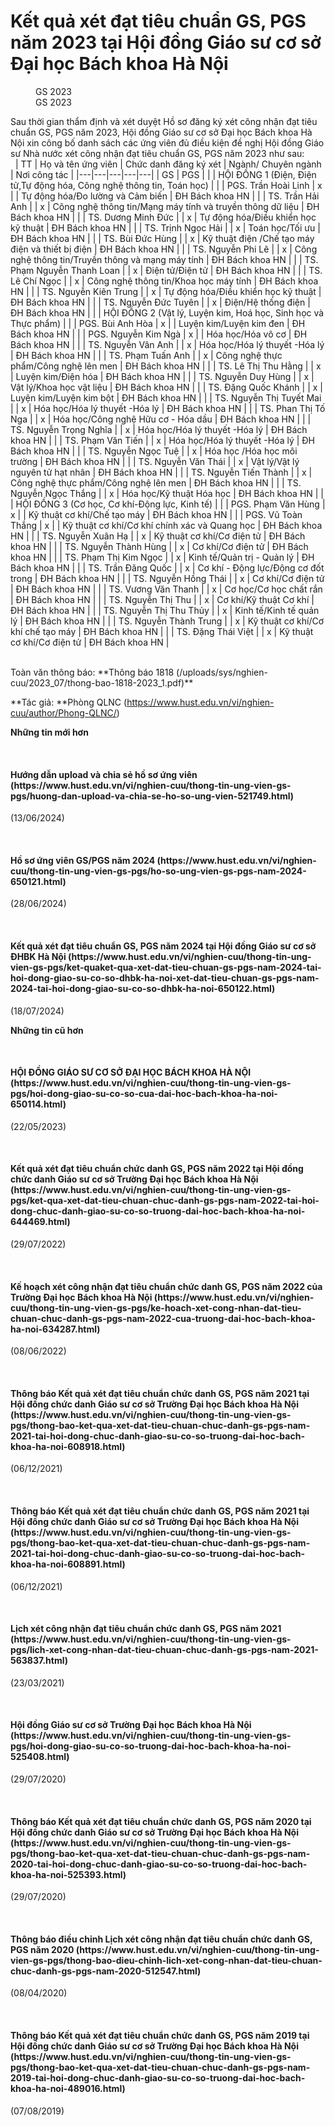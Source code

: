 # Kết quả xét đạt tiêu chuẩn GS, PGS năm 2023 tại Hội đồng Giáo sư cơ sở Đại học Bách khoa Hà Nội

<figure class="article center">
GS 2023
<figcaption>GS 2023</figcaption>
</figure>

Sau thời gian thẩm định và xét duyệt Hồ sơ đăng ký xét công nhận đạt tiêu chuẩn GS, PGS năm 2023, Hội đồng Giáo sư cơ sở Đại học Bách khoa Hà Nội xin công bố danh sách các ứng viên đủ điều kiện đề nghị Hội đồng Giáo sư Nhà nước xét công nhận đạt tiêu chuẩn GS, PGS năm 2023 như sau:<br/>
 
| TT | Họ và tên ứng viên | Chức danh đăng ký xét | Ngành/ Chuyên ngành | Nơi công tác |
|---|---|---|---|---|
| GS | PGS |
|  | HỘI ĐỒNG 1 (Điện, Điện tử,Tự động hóa, Công nghệ thông tin, Toán học) |
|  | PGS. Trần Hoài Linh | x |  | Tự động hóa/Đo lường và Cảm biến | ĐH Bách khoa HN |
|  | TS. Trần Hải Anh |  | x | Công nghệ thông tin/Mạng máy tính và truyền thông dữ liệu | ĐH Bách khoa HN |
|  | TS. Dương Minh Đức |  | x | Tự động hóa/Điều khiển học kỹ thuật | ĐH Bách khoa HN |
|  | TS. Trịnh Ngọc Hải |  | x | Toán học/Tối ưu | ĐH Bách khoa HN |
|  | TS. Bùi Đức Hùng |  | x | Kỹ thuật điện /Chế tạo máy điện và thiết bị điện | ĐH Bách khoa HN |
|  | TS. Nguyễn Phi Lê |  | x | Công nghệ thông tin/Truyền thông và mạng máy tính | ĐH Bách khoa HN |
|  | TS. Phạm Nguyễn Thanh Loan |  | x | Điện tử/Điện tử | ĐH Bách khoa HN |
|  | TS. Lê Chí Ngọc |  | x | Công nghệ thông tin/Khoa học máy tính | ĐH Bách khoa HN |
|  | TS. Nguyễn Kiên Trung |  | x | Tự động hóa/Điều khiển học kỹ thuật | ĐH Bách khoa HN |
|  | TS. Nguyễn Đức Tuyên |  | x | Điện/Hệ thống điện | ĐH Bách khoa HN |
|  | HỘI ĐỒNG 2 (Vật lý, Luyện kim, Hoá học, Sinh học và Thực phẩm) |
|  | PGS. Bùi Anh Hòa | x |  | Luyện kim/Luyện kim đen | ĐH Bách khoa HN |
|  | PGS. Nguyễn Kim Ngà | x |  | Hóa học/Hóa vô cơ | ĐH Bách khoa HN |
|  | TS. Nguyễn Vân Anh |  | x | Hóa học/Hóa lý thuyết -Hóa lý | ĐH Bách khoa HN |
|  | TS. Phạm Tuấn Anh |  | x | Công nghệ thực phẩm/Công nghệ lên men | ĐH Bách khoa HN |
|  | TS. Lê Thị Thu Hằng |  | x | Luyện kim/Điện hóa | ĐH Bách khoa HN |
|  | TS. Nguyễn Duy Hùng |  | x | Vật lý/Khoa học vật liệu | ĐH Bách khoa HN |
|  | TS. Đặng Quốc Khánh |  | x | Luyện kim/Luyện kim bột | ĐH Bách khoa HN |
|  | TS. Nguyễn Thị Tuyết Mai |  | x | Hóa học/Hóa lý thuyết -Hóa lý | ĐH Bách khoa HN |
|  | TS. Phan Thị Tố Nga |  | x | Hóa học/Công nghệ Hữu cơ - Hóa dầu | ĐH Bách khoa HN |
|  | TS. Nguyễn Trọng Nghĩa |  | x | Hóa học/Hóa lý thuyết -Hóa lý | ĐH Bách khoa HN |
|  | TS. Phạm Văn Tiến |  | x | Hóa học/Hóa lý thuyết -Hóa lý | ĐH Bách khoa HN |
|  | TS. Nguyễn Ngọc Tuệ |  | x | Hóa học /Hóa học môi trường | ĐH Bách khoa HN |
|  | TS. Nguyễn Văn Thái |  | x | Vật lý/Vật lý nguyên tử hạt nhân | ĐH Bách khoa HN |
|  | TS. Nguyễn Tiến Thành |  | x | Công nghệ thực phẩm/Công nghệ lên men | ĐH Bách khoa HN |
|  | TS. Nguyễn Ngọc Thắng |  | x | Hóa học/Kỹ thuật Hóa học | ĐH Bách khoa HN |
|  | HỘI ĐỒNG 3 (Cơ học, Cơ khí-Động lực, Kinh tế) |
|  | PGS. Phạm Văn Hùng | x |  | Kỹ thuật cơ khí/Chế tạo máy | ĐH Bách khoa HN |
|  | PGS. Vũ Toàn Thắng | x |  | Kỹ thuật cơ khí/Cơ khí chính xác và Quang học | ĐH Bách khoa HN |
|  | TS. Nguyễn Xuân Hạ |  | x | Kỹ thuật cơ khí/Cơ điện tử | ĐH Bách khoa HN |
|  | TS. Nguyễn Thành Hùng |  | x | Cơ khí/Cơ điện tử | ĐH Bách khoa HN |
|  | TS. Phạm Thị Kim Ngọc |  | x | Kinh tế/Quản trị - Quản lý | ĐH Bách khoa HN |
|  | TS. Trần Đăng Quốc |  | x | Cơ khí - Động lực/Động cơ đốt trong | ĐH Bách khoa HN |
|  | TS. Nguyễn Hồng Thái |  | x | Cơ khí/Cơ điện tử | ĐH Bách khoa HN |
|  | TS. Vương Văn Thanh |  | x | Cơ học/Cơ học chất rắn | ĐH Bách khoa HN |
|  | TS. Nguyễn Thị Thu |  | x | Cơ khí/Kỹ thuật Cơ khí | ĐH Bách khoa HN |
|  | TS. Nguyễn Thị Thu Thủy |  | x | Kinh tế/Kinh tế quản lý | ĐH Bách khoa HN |
|  | TS. Nguyễn Thành Trung |  | x | Kỹ thuật cơ khí/Cơ khí chế tạo máy | ĐH Bách khoa HN |
|  | TS. Đặng Thái Việt |  | x | Kỹ thuật cơ khí/Cơ điện tử | ĐH Bách khoa HN |

<br/>
Toàn văn thông báo: **Thông báo 1818 (/uploads/sys/nghien-cuu/2023_07/thong-bao-1818-2023_1.pdf)**

**Tác giả: **Phòng QLNC (https://www.hust.edu.vn/vi/nghien-cuu/author/Phong-QLNC/)

**Những tin mới hơn**

 
<h4>Hướng dẫn upload và chia sẻ hồ sơ ứng viên (https://www.hust.edu.vn/vi/nghien-cuu/thong-tin-ung-vien-gs-pgs/huong-dan-upload-va-chia-se-ho-so-ung-vien-521749.html)</h4>
(13/06/2024)

 
<h4>Hồ sơ ứng viên GS/PGS năm 2024 (https://www.hust.edu.vn/vi/nghien-cuu/thong-tin-ung-vien-gs-pgs/ho-so-ung-vien-gs-pgs-nam-2024-650121.html)</h4>
(28/06/2024)

 
<h4>Kết quả xét đạt tiêu chuẩn GS, PGS năm 2024 tại Hội đồng Giáo sư cơ sở ĐHBK Hà Nội (https://www.hust.edu.vn/vi/nghien-cuu/thong-tin-ung-vien-gs-pgs/ket-quaket-qua-xet-dat-tieu-chuan-gs-pgs-nam-2024-tai-hoi-dong-giao-su-co-so-dhbk-ha-noi-xet-dat-tieu-chuan-gs-pgs-nam-2024-tai-hoi-dong-giao-su-co-so-dhbk-ha-noi-650122.html)</h4>
(18/07/2024)

**Những tin cũ hơn**

 
<h4>HỘI ĐỒNG GIÁO SƯ CƠ SỞ ĐẠI HỌC BÁCH KHOA HÀ NỘI (https://www.hust.edu.vn/vi/nghien-cuu/thong-tin-ung-vien-gs-pgs/hoi-dong-giao-su-co-so-cua-dai-hoc-bach-khoa-ha-noi-650114.html)</h4>
(22/05/2023)

 
<h4>Kết quả xét đạt tiêu chuẩn chức danh GS, PGS năm 2022 tại Hội đồng chức danh Giáo sư cơ sở Trường Đại học Bách khoa Hà Nội (https://www.hust.edu.vn/vi/nghien-cuu/thong-tin-ung-vien-gs-pgs/ket-qua-xet-dat-tieu-chuan-chuc-danh-gs-pgs-nam-2022-tai-hoi-dong-chuc-danh-giao-su-co-so-truong-dai-hoc-bach-khoa-ha-noi-644469.html)</h4>
(29/07/2022)

 
<h4>Kế hoạch xét công nhận đạt tiêu chuẩn chức danh GS, PGS năm 2022 của Trường Đại học Bách khoa Hà Nội (https://www.hust.edu.vn/vi/nghien-cuu/thong-tin-ung-vien-gs-pgs/ke-hoach-xet-cong-nhan-dat-tieu-chuan-chuc-danh-gs-pgs-nam-2022-cua-truong-dai-hoc-bach-khoa-ha-noi-634287.html)</h4>
(08/06/2022)

 
<h4>Thông báo Kết quả xét đạt tiêu chuẩn chức danh GS, PGS năm 2021 tại Hội đồng chức danh Giáo sư cơ sở Trường Đại học Bách khoa Hà Nội (https://www.hust.edu.vn/vi/nghien-cuu/thong-tin-ung-vien-gs-pgs/thong-bao-ket-qua-xet-dat-tieu-chuan-chuc-danh-gs-pgs-nam-2021-tai-hoi-dong-chuc-danh-giao-su-co-so-truong-dai-hoc-bach-khoa-ha-noi-608918.html)</h4>
(06/12/2021)

 
<h4>Thông báo Kết quả xét đạt tiêu chuẩn chức danh GS, PGS năm 2021 tại Hội đồng chức danh Giáo sư cơ sở Trường Đại học Bách khoa Hà Nội (https://www.hust.edu.vn/vi/nghien-cuu/thong-tin-ung-vien-gs-pgs/thong-bao-ket-qua-xet-dat-tieu-chuan-chuc-danh-gs-pgs-nam-2021-tai-hoi-dong-chuc-danh-giao-su-co-so-truong-dai-hoc-bach-khoa-ha-noi-608891.html)</h4>
(06/12/2021)

 
<h4>Lịch xét công nhận đạt tiêu chuẩn chức danh GS, PGS năm 2021 (https://www.hust.edu.vn/vi/nghien-cuu/thong-tin-ung-vien-gs-pgs/lich-xet-cong-nhan-dat-tieu-chuan-chuc-danh-gs-pgs-nam-2021-563837.html)</h4>
(23/03/2021)

 
<h4>Hội đồng Giáo sư cơ sở Trường Đại học Bách khoa Hà Nội (https://www.hust.edu.vn/vi/nghien-cuu/thong-tin-ung-vien-gs-pgs/hoi-dong-giao-su-co-so-truong-dai-hoc-bach-khoa-ha-noi-525408.html)</h4>
(29/07/2020)

 
<h4>Thông báo Kết quả xét đạt tiêu chuẩn chức danh GS, PGS năm 2020 tại Hội đồng chức danh Giáo sư cơ sở Trường Đại học Bách khoa Hà Nội (https://www.hust.edu.vn/vi/nghien-cuu/thong-tin-ung-vien-gs-pgs/thong-bao-ket-qua-xet-dat-tieu-chuan-chuc-danh-gs-pgs-nam-2020-tai-hoi-dong-chuc-danh-giao-su-co-so-truong-dai-hoc-bach-khoa-ha-noi-525393.html)</h4>
(29/07/2020)

 
<h4>Thông báo điều chỉnh Lịch xét công nhận đạt tiêu chuẩn chức danh GS, PGS năm 2020 (https://www.hust.edu.vn/vi/nghien-cuu/thong-tin-ung-vien-gs-pgs/thong-bao-dieu-chinh-lich-xet-cong-nhan-dat-tieu-chuan-chuc-danh-gs-pgs-nam-2020-512547.html)</h4>
(08/04/2020)

 
<h4>Thông báo  Kết quả xét đạt tiêu chuẩn chức danh GS, PGS năm 2019 tại Hội đồng chức danh Giáo sư cơ sở Trường Đại học Bách khoa Hà Nội (https://www.hust.edu.vn/vi/nghien-cuu/thong-tin-ung-vien-gs-pgs/thong-bao-ket-qua-xet-dat-tieu-chuan-chuc-danh-gs-pgs-nam-2019-tai-hoi-dong-chuc-danh-giao-su-co-so-truong-dai-hoc-bach-khoa-ha-noi-489016.html)</h4>
(07/08/2019)